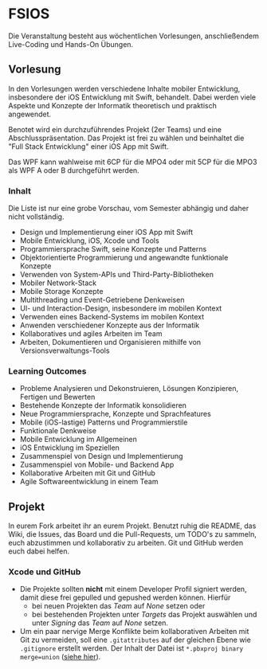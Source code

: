 # FSIOS
Die Veranstaltung besteht aus wöchentlichen Vorlesungen, anschließendem Live-Coding und Hands-On Übungen.

## Vorlesung
In den Vorlesungen werden verschiedene Inhalte mobiler Entwicklung, insbesondere der iOS Entwicklung mit Swift, behandelt. Dabei werden viele Aspekte und Konzepte der Informatik theoretisch und praktisch angewendet.

Benotet wird ein durchzuführendes Projekt (2er Teams) und eine Abschlusspräsentation. Das Projekt ist frei zu wählen und beinhaltet die "Full Stack Entwicklung" einer iOS App mit Swift.

Das WPF kann wahlweise mit 6CP für die MPO4 oder mit 5CP für die MPO3 als WPF A oder B durchgeführt werden.

### Inhalt
Die Liste ist nur eine grobe Vorschau, vom Semester abhängig und daher nicht vollständig.

- Design und Implementierung einer iOS App mit Swift
- Mobile Entwicklung, iOS, Xcode und Tools
- Programmiersprache Swift, seine Konzepte und Patterns
- Objektorientierte Programmierung und angewandte funktionale Konzepte
- Verwenden von System-APIs und Third-Party-Bibliotheken
- Mobiler Network-Stack
- Mobile Storage Konzepte
- Multithreading und Event-Getriebene Denkweisen
- UI- und Interaction-Design, insbesondere im mobilen Kontext
- Verwenden eines Backend-Systems im mobilen Kontext
- Anwenden verschiedener Konzepte aus der Informatik
- Kollaboratives und agiles Arbeiten im Team
- Arbeiten, Dokumentieren und Organisieren mithilfe von Versionsverwaltungs-Tools

### Learning Outcomes
- Probleme Analysieren und Dekonstruieren, Lösungen Konzipieren, Fertigen und Bewerten
- Bestehende Konzepte der Informatik konsolidieren
- Neue Programmiersprache, Konzepte und Sprachfeatures
- Mobile (iOS-lastige) Patterns und Programmierstile
- Funktionale Denkweise
- Mobile Entwicklung im Allgemeinen
- iOS Entwicklung im Speziellen
- Zusammenspiel von Design und Implementierung
- Zusammenspiel von Mobile- und Backend App
- Kollaborative Arbeiten mit Git und GitHub
- Agile Softwareentwicklung in einem Team

## Projekt
In eurem Fork arbeitet ihr an eurem Projekt. Benutzt ruhig die README, das Wiki, die Issues, das Board und die Pull-Requests, um TODO's zu sammeln, euch abzustimmen und kollaborativ zu arbeiten. Git und GitHub werden euch dabei helfen.

### Xcode und GitHub
* Die Projekte sollten **nicht** mit einem Developer Profil signiert werden, damit diese frei gepulled und gepushed werden können. Hierfür
  * bei neuen Projekten das *Team* auf *None* setzen oder 
  * bei bestehenden Projekten unter *Targets* das Projekt auswählen und unter *Signing* das *Team* auf *None* setzen.
* Um ein paar nervige Merge Konflikte beim kollaborativen Arbeiten mit Git zu vermeiden, soll eine `.gitattributes` auf der gleichen Ebene wie `.gitignore` erstellt werden. Der Inhalt der Datei ist `*.pbxproj binary merge=union` ([siehe hier](http://stackoverflow.com/questions/2615378/how-to-use-git-properly-with-xcode)).
